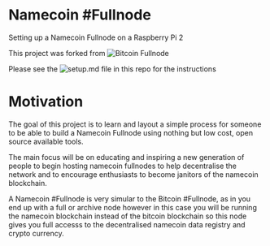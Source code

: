 # Namecoin #Fullnode
Setting up a Namecoin Fullnode on a Raspberry Pi 2

This project was forked from ![Bitcoin Fullnode](https://github.com/MrChrisJ/fullnode/)

Please see the ![setup.md](https://github.com/OpenProvenance/namecoin-fullnode/blob/master/setup.md/) file in this repo for the instructions

# Motivation
The goal of this project is to learn and layout a simple process for someone to be able to build a Namecoin Fullnode using nothing but low cost, open source available tools.

The main focus will be on educating and inspiring a new generation of people to begin hosting namecoin fullnodes to help decentralise the network and to encourage enthusiasts to become janitors of the namecoin blockchain.

A Namecoin #Fullnode is very simular to the Bitcoin #Fullnode, as in you end up with a full or archive node however in this case you will be running the namecoin blockchain instead of the bitcoin blockchain so this node gives you full accesss to the decentralised namecoin data registry and crypto currency.
